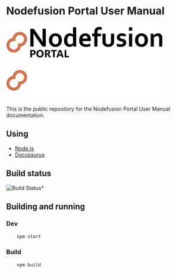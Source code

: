 # Nodefusion Portal User Manual

![Nodefusion](static/img/NFN%20-%20portal%20logo%20light.svg#gh-light-mode-only)![Nodefusion](static/img/NFN%20-%20portal%20logo%20dark.svg#gh-dark-mode-only)

This is the public repository for the Nodefusion Portal User Manual documentation.

## Using

* [Node.js](https://nodejs.org/)
* [Docusaurus](https://docusaurus.io)

## Build status

![Build Status](https://github.com/Nodefusion/NodefusionPortal.UserManual/actions/workflows/deploy.yml/badge.svg)*

## Building and running

### Dev

```bash
    npm start
```

### Build

```bash
    npm build
```
